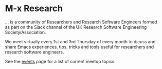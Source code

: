 # M-x Research

... is a community of Researchers and Research Software Engineers formed as part on the Slack channel of the UK Research Software Engineering Society/Association.

We meet virtually every 1st and 3rd Thursday of every month to dicuss and share Emacs experiences, tips, tricks and tools useful for researchers and research software engineers.

See the [events](events.html) page for a list of current meetup topics.
